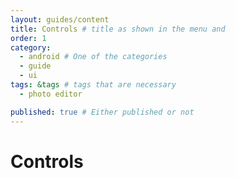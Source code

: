 ```yaml
---
layout: guides/content
title: Controls # title as shown in the menu and 
order: 1
category: 
  - android # One of the categories
  - guide
  - ui
tags: &tags # tags that are necessary
  - photo editor 

published: true # Either published or not 
---
```


# Controls 
